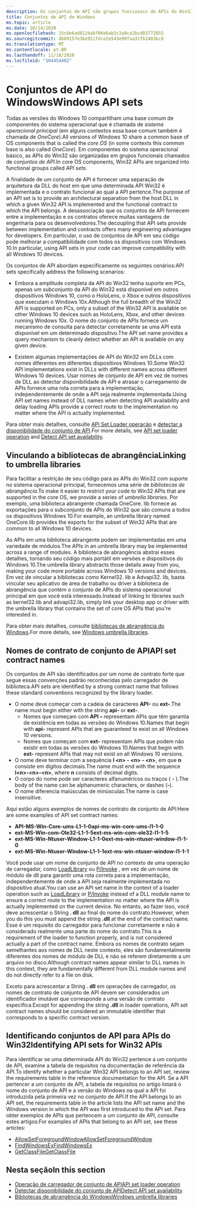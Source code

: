 ```yaml
---
description: Os conjuntos de API são grupos funcionais de APIs do Win32 no sistema operacional principal. Eles fornecem uma separação de arquitetura da DLL do host na qual uma determinada API Win32 é definida e o grupo funcional ao qual a API pertence.
title: Conjuntos de API do Windows
ms.topic: article
ms.date: 10/14/2020
ms.openlocfilehash: 15c8e6ad8124abf06e6ab3c2a8ca2bcd83772855
ms.sourcegitcommit: db89157e3be911fdce2e543e99faa31fb2403bc8
ms.translationtype: MT
ms.contentlocale: pt-BR
ms.lasthandoff: 11/18/2020
ms.locfileid: "104454482"
---
```

# <a name="windows-api-sets"></a><span data-ttu-id="c0c86-104">Conjuntos de API do Windows</span><span class="sxs-lookup"><span data-stu-id="c0c86-104">Windows API sets</span></span>

<span data-ttu-id="c0c86-105">Todas as versões do Windows 10 compartilham uma base comum de componentes do sistema operacional que é chamada de *sistema operacional principal* (em alguns contextos essa base comum também é chamada de *OneCore*).</span><span class="sxs-lookup"><span data-stu-id="c0c86-105">All versions of Windows 10 share a common base of OS components that is called the *core OS* (in some contexts this common base is also called *OneCore*).</span></span> <span data-ttu-id="c0c86-106">Em componentes do sistema operacional básico, as APIs do Win32 são organizadas em grupos funcionais chamados de *conjuntos de API*.</span><span class="sxs-lookup"><span data-stu-id="c0c86-106">In core OS components, Win32 APIs are organized into functional groups called *API sets*.</span></span>

<span data-ttu-id="c0c86-107">A finalidade de um conjunto de API é fornecer uma separação de arquitetura da DLL do host em que uma determinada API Win32 é implementada e o contrato funcional ao qual a API pertence.</span><span class="sxs-lookup"><span data-stu-id="c0c86-107">The purpose of an API set is to provide an architectural separation from the host DLL in which a given Win32 API is implemented and the functional contract to which the API belongs.</span></span> <span data-ttu-id="c0c86-108">A desassociação que os conjuntos de API fornecem entre a implementação e os contratos oferece muitas vantagens de engenharia para os desenvolvedores.</span><span class="sxs-lookup"><span data-stu-id="c0c86-108">The decoupling that API sets provide between implementation and contracts offers many engineering advantages for developers.</span></span> <span data-ttu-id="c0c86-109">Em particular, o uso de conjuntos de API em seu código pode melhorar a compatibilidade com todos os dispositivos com Windows 10.</span><span class="sxs-lookup"><span data-stu-id="c0c86-109">In particular, using API sets in your code can improve compatibility with all Windows 10 devices.</span></span>

<span data-ttu-id="c0c86-110">Os conjuntos de API abordam especificamente os seguintes cenários:</span><span class="sxs-lookup"><span data-stu-id="c0c86-110">API sets specifically address the following scenarios:</span></span>

- <span data-ttu-id="c0c86-111">Embora a amplitude completa da API do Win32 tenha suporte em PCs, apenas um subconjunto da API do Win32 está disponível em outros dispositivos Windows 10, como o HoloLens, o Xbox e outros dispositivos que executam o Windows 10x.</span><span class="sxs-lookup"><span data-stu-id="c0c86-111">Although the full breadth of the Win32 API is supported on PCs, only a subset of the Win32 API is available on other Windows 10 devices such as HoloLens, Xbox, and other devices running Windows 10x.</span></span> <span data-ttu-id="c0c86-112">O nome do conjunto de APIs fornece um mecanismo de consulta para detectar corretamente se uma API está disponível em um determinado dispositivo.</span><span class="sxs-lookup"><span data-stu-id="c0c86-112">The API set name provides a query mechanism to cleanly detect whether an API is available on any given device.</span></span>

- <span data-ttu-id="c0c86-113">Existem algumas implementações de API do Win32 em DLLs com nomes diferentes em diferentes dispositivos Windows 10.</span><span class="sxs-lookup"><span data-stu-id="c0c86-113">Some Win32 API implementations exist in DLLs with different names across different Windows 10 devices.</span></span> <span data-ttu-id="c0c86-114">Usar nomes de conjunto de API em vez de nomes de DLL ao detectar disponibilidade de API e atrasar o carregamento de APIs fornece uma rota correta para a implementação, independentemente de onde a API seja realmente implementada.</span><span class="sxs-lookup"><span data-stu-id="c0c86-114">Using API set names instead of DLL names when detecting API availability and delay loading APIs provide a correct route to the implementation no matter where the API is actually implemented.</span></span>

<span data-ttu-id="c0c86-115">Para obter mais detalhes, consulte [API Set Loader operação](api-set-loader-operation.md) e [detectar a disponibilidade do conjunto de API](detect-api-set-availability.md).</span><span class="sxs-lookup"><span data-stu-id="c0c86-115">For more details, see [API set loader operation](api-set-loader-operation.md) and [Detect API set availability](detect-api-set-availability.md).</span></span>

## <a name="linking-to-umbrella-libraries"></a><span data-ttu-id="c0c86-116">Vinculando a bibliotecas de abrangência</span><span class="sxs-lookup"><span data-stu-id="c0c86-116">Linking to umbrella libraries</span></span>

<span data-ttu-id="c0c86-117">Para facilitar a restrição de seu código para as APIs do Win32 com suporte no sistema operacional principal, fornecemos uma série de *bibliotecas de abrangência*.</span><span class="sxs-lookup"><span data-stu-id="c0c86-117">To make it easier to restrict your code to Win32 APIs that are supported in the core OS, we provide a series of *umbrella libraries*.</span></span> <span data-ttu-id="c0c86-118">Por exemplo, uma biblioteca abrangente chamada OneCore. lib fornece as exportações para o subconjunto de APIs do Win32 que são comuns a todos os dispositivos Windows 10.</span><span class="sxs-lookup"><span data-stu-id="c0c86-118">For example, an umbrella library named OneCore.lib provides the exports for the subset of Win32 APIs that are common to all Windows 10 devices.</span></span>

<span data-ttu-id="c0c86-119">As APIs em uma biblioteca abrangente podem ser implementadas em uma variedade de módulos.</span><span class="sxs-lookup"><span data-stu-id="c0c86-119">The APIs in an umbrella library may be implemented across a range of modules.</span></span> <span data-ttu-id="c0c86-120">A biblioteca de abrangência abstrai esses detalhes, tornando seu código mais portátil em versões e dispositivos do Windows 10.</span><span class="sxs-lookup"><span data-stu-id="c0c86-120">The umbrella library abstracts those details away from you, making your code more portable across Windows 10 versions and devices.</span></span> <span data-ttu-id="c0c86-121">Em vez de vincular a bibliotecas como Kernel32. lib e Advapi32. lib, basta vincular seu aplicativo de área de trabalho ou driver à biblioteca de abrangência que contém o conjunto de APIs do sistema operacional principal em que você está interessado.</span><span class="sxs-lookup"><span data-stu-id="c0c86-121">Instead of linking to libraries such as kernel32.lib and advapi32.lib, simply link your desktop app or driver with the umbrella library that contains the set of core OS APIs that you're interested in.</span></span>

<span data-ttu-id="c0c86-122">Para obter mais detalhes, consulte [bibliotecas de abrangência do Windows](windows-umbrella-libraries.md).</span><span class="sxs-lookup"><span data-stu-id="c0c86-122">For more details, see [Windows umbrella libraries](windows-umbrella-libraries.md).</span></span>

## <a name="api-set-contract-names"></a><span data-ttu-id="c0c86-123">Nomes de contrato de conjunto de API</span><span class="sxs-lookup"><span data-stu-id="c0c86-123">API set contract names</span></span>

<span data-ttu-id="c0c86-124">Os conjuntos de API são identificados por um nome de contrato forte que segue essas convenções padrão reconhecidas pelo carregador de biblioteca.</span><span class="sxs-lookup"><span data-stu-id="c0c86-124">API sets are identified by a strong contract name that follows these standard conventions recognized by the library loader.</span></span> 

- <span data-ttu-id="c0c86-125">O nome deve começar com a cadeia de caracteres **API-** ou **ext-**.</span><span class="sxs-lookup"><span data-stu-id="c0c86-125">The name must begin either with the string **api-** or **ext-**.</span></span> 
    - <span data-ttu-id="c0c86-126">Nomes que começam com **API –** representam APIs que têm garantia de existência em todas as versões do Windows 10.</span><span class="sxs-lookup"><span data-stu-id="c0c86-126">Names that begin with **api-** represent APIs that are guaranteed to exist on all Windows 10 versions.</span></span>
    - <span data-ttu-id="c0c86-127">Nomes que começam com **ext-** representam APIs que podem não existir em todas as versões do Windows 10.</span><span class="sxs-lookup"><span data-stu-id="c0c86-127">Names that begin with **ext-** represent APIs that may not exist on all Windows 10 versions.</span></span>
- <span data-ttu-id="c0c86-128">O nome deve terminar com a sequência **l \<n\> - \<n\> - \<n\>**, em que **n** consiste em dígitos decimais.</span><span class="sxs-lookup"><span data-stu-id="c0c86-128">The name must end with the sequence **l\<n\>-\<n\>-\<n\>**, where **n** consists of decimal digits.</span></span>
- <span data-ttu-id="c0c86-129">O corpo do nome pode ser caracteres alfanuméricos ou traços ( **-** ).</span><span class="sxs-lookup"><span data-stu-id="c0c86-129">The body of the name can be alphanumeric characters, or dashes (**-**).</span></span>
- <span data-ttu-id="c0c86-130">O nome diferencia maiúsculas de minúsculas.</span><span class="sxs-lookup"><span data-stu-id="c0c86-130">The name is case insensitive.</span></span>

<span data-ttu-id="c0c86-131">Aqui estão alguns exemplos de nomes de contrato de conjunto de API:</span><span class="sxs-lookup"><span data-stu-id="c0c86-131">Here are some examples of API set contract names:</span></span>

- <span data-ttu-id="c0c86-132">**API-MS-Win-Core-ums-L1-1-0**</span><span class="sxs-lookup"><span data-stu-id="c0c86-132">**api-ms-win-core-ums-l1-1-0**</span></span>
- <span data-ttu-id="c0c86-133">**ext-MS-Win-com-Ole32-L1-1-5**</span><span class="sxs-lookup"><span data-stu-id="c0c86-133">**ext-ms-win-com-ole32-l1-1-5**</span></span>
- <span data-ttu-id="c0c86-134">**ext-MS-Win-Ntuser-Window-L1-1-0**</span><span class="sxs-lookup"><span data-stu-id="c0c86-134">**ext-ms-win-ntuser-window-l1-1-0**</span></span>
- <span data-ttu-id="c0c86-135">**ext-MS-Win-Ntuser-Window-L1-1-1**</span><span class="sxs-lookup"><span data-stu-id="c0c86-135">**ext-ms-win-ntuser-window-l1-1-1**</span></span>

<span data-ttu-id="c0c86-136">Você pode usar um nome de conjunto de API no contexto de uma operação de carregador, como [LoadLibrary](/windows/win32/api/libloaderapi/nf-libloaderapi-loadlibrarya) ou [P/Invoke](/dotnet/standard/native-interop/pinvoke) , em vez de um nome de módulo de dll para garantir uma rota correta para a implementação, independentemente de onde a API seja realmente implementada no dispositivo atual.</span><span class="sxs-lookup"><span data-stu-id="c0c86-136">You can use an API set name in the context of a loader operation such as [LoadLibrary](/windows/win32/api/libloaderapi/nf-libloaderapi-loadlibrarya) or [P/Invoke](/dotnet/standard/native-interop/pinvoke) instead of a DLL module name to ensure a correct route to the implementation no matter where the API is actually implemented on the current device.</span></span> <span data-ttu-id="c0c86-137">No entanto, ao fazer isso, você deve acrescentar o String **. dll** ao final do nome do contrato.</span><span class="sxs-lookup"><span data-stu-id="c0c86-137">However, when you do this you must append the string **.dll** at the end of the contract name.</span></span> <span data-ttu-id="c0c86-138">Esse é um requisito do carregador para funcionar corretamente e não é considerado realmente uma parte do nome do contrato.</span><span class="sxs-lookup"><span data-stu-id="c0c86-138">This is a requirement of the loader to function properly, and is not considered actually a part of the contract name.</span></span> <span data-ttu-id="c0c86-139">Embora os nomes de contrato sejam semelhantes aos nomes de DLL neste contexto, eles são fundamentalmente diferentes dos nomes de módulo de DLL e não se referem diretamente a um arquivo no disco.</span><span class="sxs-lookup"><span data-stu-id="c0c86-139">Although contract names appear similar to DLL names in this context, they are fundamentally different from DLL module names and do not directly refer to a file on disk.</span></span>

<span data-ttu-id="c0c86-140">Exceto para acrescentar a String **. dll** em operações de carregador, os nomes de contrato de conjunto de API devem ser considerados um identificador imutável que corresponde a uma versão de contrato específica.</span><span class="sxs-lookup"><span data-stu-id="c0c86-140">Except for appending the string **.dll** in loader operations, API set contract names should be considered an immutable identifier that corresponds to a specific contract version.</span></span>

## <a name="identifying-api-sets-for-win32-apis"></a><span data-ttu-id="c0c86-141">Identificando conjuntos de API para APIs do Win32</span><span class="sxs-lookup"><span data-stu-id="c0c86-141">Identifying API sets for Win32 APIs</span></span>

<span data-ttu-id="c0c86-142">Para identificar se uma determinada API do Win32 pertence a um conjunto de API, examine a tabela de requisitos na documentação de referência da API.</span><span class="sxs-lookup"><span data-stu-id="c0c86-142">To identify whether a particular Win32 API belongs to an API set, review the requirements table in the reference documentation for the API.</span></span> <span data-ttu-id="c0c86-143">Se a API pertencer a um conjunto de API, a tabela de requisitos no artigo listará o nome do conjunto de API e a versão do Windows na qual a API foi introduzida pela primeira vez no conjunto de API.</span><span class="sxs-lookup"><span data-stu-id="c0c86-143">If the API belongs to an API set, the requirements table in the article lists the API set name and the Windows version in which the API was first introduced to the API set.</span></span> <span data-ttu-id="c0c86-144">Para obter exemplos de APIs que pertencem a um conjunto de API, consulte estes artigos:</span><span class="sxs-lookup"><span data-stu-id="c0c86-144">For examples of APIs that belong to an API set, see these articles:</span></span>

- [<span data-ttu-id="c0c86-145">AllowSetForegroundWindow</span><span class="sxs-lookup"><span data-stu-id="c0c86-145">AllowSetForegroundWindow</span></span>](/windows/win32/api/winuser/nf-winuser-allowsetforegroundwindow)
- [<span data-ttu-id="c0c86-146">FindWindowsEx</span><span class="sxs-lookup"><span data-stu-id="c0c86-146">FindWindowsEx</span></span>](/windows/win32/api/winuser/nf-winuser-findwindowexa)
- [<span data-ttu-id="c0c86-147">GetClassFile</span><span class="sxs-lookup"><span data-stu-id="c0c86-147">GetClassFile</span></span>](/windows/win32/api/objbase/nf-objbase-getclassfile)

## <a name="in-this-section"></a><span data-ttu-id="c0c86-148">Nesta seção</span><span class="sxs-lookup"><span data-stu-id="c0c86-148">In this section</span></span>

* [<span data-ttu-id="c0c86-149">Operação de carregador de conjunto de API</span><span class="sxs-lookup"><span data-stu-id="c0c86-149">API set loader operation</span></span>](api-set-loader-operation.md)
* [<span data-ttu-id="c0c86-150">Detectar disponibilidade do conjunto de API</span><span class="sxs-lookup"><span data-stu-id="c0c86-150">Detect API set availability</span></span>](detect-api-set-availability.md)
* [<span data-ttu-id="c0c86-151">Bibliotecas de abrangência do Windows</span><span class="sxs-lookup"><span data-stu-id="c0c86-151">Windows umbrella libraries</span></span>](windows-umbrella-libraries.md)